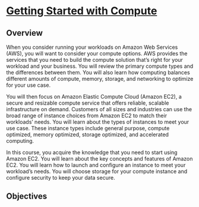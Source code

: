 #   [Getting Started with Compute](https://awseducate.instructure.com/courses/817)

##	Overview
When you consider running your workloads on Amazon Web Services (AWS), you will want to consider your compute options. AWS provides the services that you need to build the compute solution that’s right for your workload and your business. You will review the primary compute types and the differences between them. You will also learn how computing balances different amounts of compute, memory, storage, and networking to optimize for your use case.

You will then focus on Amazon Elastic Compute Cloud (Amazon EC2), a secure and resizable compute service that offers reliable, scalable infrastructure on demand. Customers of all sizes and industries can use the broad range of instance choices from Amazon EC2 to match their workloads’ needs. You will learn about the types of instances to meet your use case. These instance types include general purpose, compute optimized, memory optimized, storage optimized, and accelerated computing. 

In this course, you acquire the knowledge that you need to start using Amazon EC2. You will learn about the key concepts and features of Amazon EC2. You will learn how to launch and configure an instance to meet your workload’s needs. You will choose storage for your compute instance and configure security to keep your data secure.  


##	Objectives